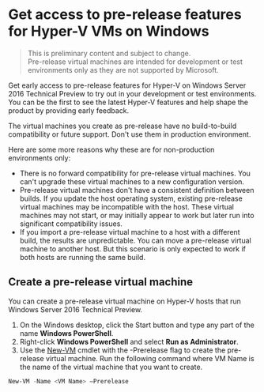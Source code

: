 # Get access to pre-release features for Hyper-V VMs on Windows 

> This is preliminary content and subject to change.  
  Pre-release virtual machines are intended for development or test environments only as they are not supported by Microsoft.

Get early access to pre-release features for Hyper-V on Windows Server 2016 Technical Preview to try out in your development or test environments. You can be the first to see the latest Hyper-V features and help shape the product by providing early feedback.

The virtual machines you create as pre-release have no build-to-build compatibility or future support.  Don't use them in production environment.

Here are some more reasons why these are for non-production environments only:

* There is no forward compatibility for pre-release virtual machines. You can't upgrade these virtual machines to a new configuration version. 
* Pre-release virtual machines don't have a consistent definition between builds. If you update the host operating system, existing pre-release virtual machines may be incompatible with the host. These virtual machines may not start, or may initially appear to work but later run into significant compatibility issues.
* If you import a pre-release virtual machine to a host with a different build, the results are unpredictable. You can move a pre-release virtual machine to another host. But this scenario is only expected to work if both hosts are running the same build. 

## Create a pre-release virtual machine

You can create a pre-release virtual machine on Hyper-V hosts that run Windows Server 2016 Technical Preview.

1. On the Windows desktop, click the Start button and type any part of the name **Windows PowerShell**.
2. Right-click **Windows PowerShell** and select **Run as Administrator**.
3. Use the [New-VM](https://technet.microsoft.com/library/hh848537.aspx) cmdlet with the -Prerelease flag to create the pre-release virtual machine. Run the following command where VM Name is the name of the virtual machine that you want to create.

``` PowerShell
New-VM -Name <VM Name> –Prerelease 
```
